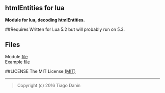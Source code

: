 ## htmlEntities for lua
**Module for lua, decoding htmlEntities.**

##Requires
Written for Lua 5.2 but will probably run on 5.3. </br>

## Files
Module [file](https://github.com/TiagoDanin/htmlEntities-for-lua/blob/master/src/htmlEntities.lua)  </br>
Example [file](https://github.com/TiagoDanin/htmlEntities-for-lua/blob/master/example/example.lua) </br>

##LICENSE
The MIT License [(MIT)](https://github.com/TiagoDanin/htmlEntities-for-lua/blob/master/LICENSE) </br>

--- 
>Copyright (c) 2016 Tiago Danin


